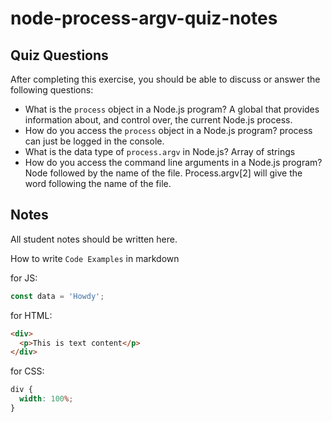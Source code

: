 # node-process-argv-quiz-notes

## Quiz Questions

After completing this exercise, you should be able to discuss or answer the following questions:

- What is the `process` object in a Node.js program?
  A global that provides information about, and control over, the current Node.js process.
- How do you access the `process` object in a Node.js program?
  process can just be logged in the console.
- What is the data type of `process.argv` in Node.js?
  Array of strings
- How do you access the command line arguments in a Node.js program?
  Node followed by the name of the file. Process.argv[2] will give the word following the name of the file.

## Notes

All student notes should be written here.

How to write `Code Examples` in markdown

for JS:

```javascript
const data = 'Howdy';
```

for HTML:

```html
<div>
  <p>This is text content</p>
</div>
```

for CSS:

```css
div {
  width: 100%;
}
```
